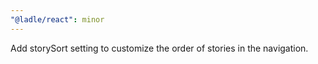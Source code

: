 ```yaml
---
"@ladle/react": minor
---
```


Add storySort setting to customize the order of stories in the navigation.
